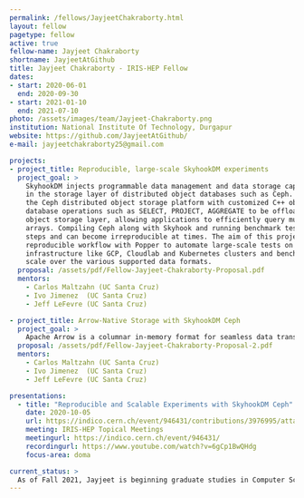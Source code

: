 ```yaml
---
permalink: /fellows/JayjeetChakraborty.html
layout: fellow
pagetype: fellow
active: true
fellow-name: Jayjeet Chakraborty
shortname: JayjeetAtGithub
title: Jayjeet Chakraborty - IRIS-HEP Fellow
dates:
- start: 2020-06-01
  end: 2020-09-30
- start: 2021-01-10
  end: 2021-07-10
photo: /assets/images/team/Jayjeet-Chakraborty.png
institution: National Institute Of Technology, Durgapur
website: https://github.com/JayjeetAtGithub/
e-mail: jayjeetchakraborty25@gmail.com

projects:
- project_title: Reproducible, large-scale SkyhookDM experiments
  project_goal: >
    SkyhookDM injects programmable data management and data storage capabilities directly
    in the storage layer of distributed object databases such as Ceph. SkyhookDM utilizes and extends
    the Ceph distributed object storage platform with customized C++ object classes that enable
    database operations such as SELECT, PROJECT, AGGREGATE to be offloaded directly into the
    object storage layer, allowing applications to efficiently query multi-dimensional
    arrays. Compiling Ceph along with Skyhook and running benchmark tests consists of a number of
    steps and can become irreproducible at times. The aim of this project is to implement a
    reproducible workflow with Popper to automate large-scale tests on different cloud
    infrastructure like GCP, Cloudlab and Kubernetes clusters and benchmark SkyhookDM at the 10's of terabyte
    scale over the various supported data formats.
  proposal: /assets/pdf/Fellow-Jayjeet-Chakraborty-Proposal.pdf
  mentors:
    - Carlos Maltzahn (UC Santa Cruz)
    - Ivo Jimenez  (UC Santa Cruz)
    - Jeff LeFevre (UC Santa Cruz)

- project_title: Arrow-Native Storage with SkyhookDM Ceph
  project_goal: >
    Apache Arrow​ is a columnar in-memory format for seamless data transfer between different big data systems. It mitigates the need for serializing and deserializing data. It has native abstractions for use in Big Data storage systems. We aim to convert ​SkyhookDM​ into an Arrow-Native storage system by utilizing the Object class SDK provided by ​Ceph​ to add a layer in its storage side using the Arrow C++ SDK to allow querying and processing of tabular datasets stored as objects in Apache Arrow format both in the storage and client side. We aim to upstream the Rados specific implementations of the Arrow C++ SDK also. Native support for Arrow will allow applications such as Coffea Processors, and ServiceX transformers to seamlessly interact with SkyhookDM, as well as other storage systems.
  proposal: /assets/pdf/Fellow-Jayjeet-Chakraborty-Proposal-2.pdf
  mentors:
    - Carlos Maltzahn (UC Santa Cruz)
    - Ivo Jimenez  (UC Santa Cruz)
    - Jeff LeFevre (UC Santa Cruz)

presentations:
  - title: "Reproducible and Scalable Experiments with SkyhookDM Ceph"
    date: 2020-10-05
    url: https://indico.cern.ch/event/946431/contributions/3976995/attachments/2114858/3558114/Jayjeet_IRIS-HEP_Presentation.pdf
    meeting: IRIS-HEP Topical Meetings
    meetingurl: https://indico.cern.ch/event/946431/
    recordingurl: https://www.youtube.com/watch?v=6gCp1BwQHdg
    focus-area: doma

current_status: >
  As of Fall 2021, Jayjeet is beginning graduate studies in Computer Science at the University of California, Santa Cruz.
---
```

